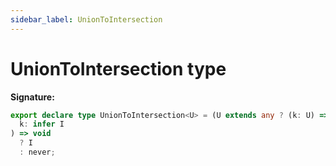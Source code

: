 ```yaml
---
sidebar_label: UnionToIntersection
---
```


# UnionToIntersection type

**Signature:**

```typescript
export declare type UnionToIntersection<U> = (U extends any ? (k: U) => void : never) extends (
  k: infer I
) => void
  ? I
  : never;
```
